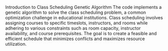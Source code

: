 Introduction to Class Scheduling Genetic Algorithm
The code implements a genetic algorithm to solve the class scheduling problem, 
a common optimization challenge in educational institutions. Class scheduling involves assigning courses to specific timeslots,
instructors, and rooms while adhering to various constraints such as room capacity, 
instructor availability, and course prerequisites. The goal is to create a feasible and efficient schedule that minimizes conflicts and maximizes resource utilization.

